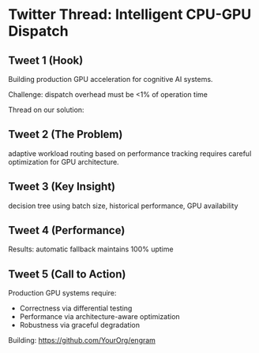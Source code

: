 # Twitter Thread: Intelligent CPU-GPU Dispatch

## Tweet 1 (Hook)
Building production GPU acceleration for cognitive AI systems.

Challenge: dispatch overhead must be <1% of operation time

Thread on our solution:

## Tweet 2 (The Problem)
adaptive workload routing based on performance tracking requires careful optimization for GPU architecture.

## Tweet 3 (Key Insight)
decision tree using batch size, historical performance, GPU availability

## Tweet 4 (Performance)
Results: automatic fallback maintains 100% uptime

## Tweet 5 (Call to Action)
Production GPU systems require:
- Correctness via differential testing
- Performance via architecture-aware optimization  
- Robustness via graceful degradation

Building: https://github.com/YourOrg/engram
